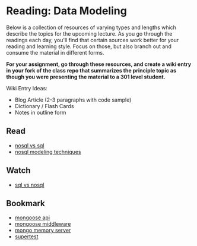 # Reading: Data Modeling

Below is a collection of resources of varying types and lengths which describe the topics for the upcoming lecture.  As you go through the readings each day, you'll find that certain sources work better for your reading and learning style. Focus on those, but also branch out and consume the material in different forms.

**For your assignment, go through these resources, and create a wiki entry in your fork of the class repo that summarizes the principle topic as though you were presenting the material to a 301 level student.**

Wiki Entry Ideas:
* Blog Article (2-3 paragraphs with code sample)
* Dictionary / Flash Cards
* Notes in outline form

## Read
* [nosql vs sql](https://www.thegeekstuff.com/2014/01/sql-vs-nosql-db/?utm_source=tuicool)
* [nosql modeling techniques](https://highlyscalable.wordpress.com/2012/03/01/nosql-data-modeling-techniques/)

## Watch
* [sql vs nosql](https://www.youtube.com/watch?v=ZS_kXvOeQ5Y)

## Bookmark
* [mongoose api](https://mongoosejs.com/docs/api.html#Model)
* [mongoose middleware](https://mongoosejs.com/docs/middleware.html)
* [mongo memory server](https://www.npmjs.com/package/mongodb-memory-server)
* [supertest](https://github.com/visionmedia/supertest)





